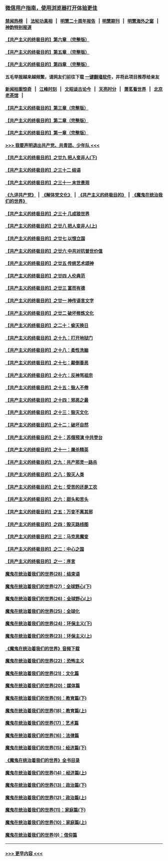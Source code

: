 ### [微信用户指南，使用浏览器打开体验更佳](https://github.com/gfw-breaker/banned-news1/blob/master/indexes/wechat-guide.md?t=0)
#### [禁闻热榜](热点新闻.md?t=0)  &nbsp;&nbsp;|&nbsp;&nbsp; [法轮功真相](https://github.com/gfw-breaker/truth/blob/master/README.md?t=0) &nbsp;&nbsp;|&nbsp;&nbsp; [明慧二十周年报告](https://github.com/gfw-breaker/mh-reports/blob/master/README.md?t=0) &nbsp;&nbsp;|&nbsp;&nbsp;[明慧期刊](https://github.com/gfw-breaker/mh-qikan) &nbsp;&nbsp;|&nbsp;&nbsp; [明慧海外之窗](https://github.com/gfw-breaker/mh-news/blob/master/README.md?t=0) &nbsp;&nbsp;|&nbsp;&nbsp; [神韵特别报道](https://github.com/gfw-breaker/mh-news/blob/master/shenyun.md?t=0)
#### [【共产主义的终极目的】第六章 （完整版）](../pages/nsc422/n11428913.md?t=02131133) 
#### [【共产主义的终极目的】第五章 （完整版）](../pages/nsc422/n11428912.md?t=02131133) 
#### [【共产主义的终极目的】第四章 （完整版）](../pages/nsc422/n11428907.md?t=02131133) 
#### 五毛举报越来越频繁，请网友们前往下载 [一键翻墙软件](https://github.com/gfw-breaker/ssr-accounts)，并将此项目推荐给亲友
#### [新闻拍案惊奇](https://github.com/gfw-breaker/banned-news1/blob/master/pages/link4.md) &nbsp;&nbsp;|&nbsp;&nbsp; [江峰时刻](https://github.com/gfw-breaker/banned-news1/blob/master/pages/link4.md) &nbsp;&nbsp;|&nbsp;&nbsp; [文昭谈古论今](https://github.com/gfw-breaker/banned-news1/blob/master/pages/link4.md) &nbsp;&nbsp;|&nbsp;&nbsp; [天亮时分](https://github.com/gfw-breaker/banned-news1/blob/master/pages/link4.md) &nbsp;&nbsp;|&nbsp;&nbsp; [萧茗看世界](https://github.com/gfw-breaker/banned-news1/blob/master/pages/link4.md) &nbsp;&nbsp;|&nbsp;&nbsp; [北京老茶馆](https://github.com/gfw-breaker/banned-news1/blob/master/pages/link4.md) &nbsp;&nbsp;|&nbsp;&nbsp; 
#### [【共产主义的终极目的】第三章（完整版）](../pages/nsc422/n11428848.md?t=02131133) 
#### [【共产主义的终极目的】第二章（完整版）](../pages/nsc422/n11428831.md?t=02131133) 
#### [【共产主义的终极目的】第一章（完整版）](../pages/nsc422/n11417651.md?t=02131133) 
#### [>>> 我要声明退出共产党、共青团、少年队 <<<](https://github.com/begood0513/goodnews/blob/master/quit/letter.md) 
#### [【共产主义的终极目的】之廿九 把人变非人(下)](../pages/nsc422/n11344140.md?t=02131133) 
#### [【共产主义的终极目的】之三十二 结语](../pages/nsc422/n11360535.md?t=02131133) 
#### [【共产主义的终极目的】之三十一 末世景观](../pages/nsc422/n11351129.md?t=02131133) 
#### [《九评共产党》](https://github.com/begood0513/9ping.md/blob/master/README.md) &nbsp;|&nbsp; [《解体党文化》](../../../../jtdwh.md/blob/master/README.md)  &nbsp;|&nbsp; [《共产主义的终极目的》](../../../../gczydzjmd.md/blob/master/README.md) &nbsp;|&nbsp; [《魔鬼在统治我们的世界》](../../../../mgztzwmdsj.md/blob/master/README.md) 
#### [【共产主义的终极目的】之三十 几成狼世界](../pages/nsc422/n11348280.md?t=02131133) 
#### [【共产主义的终极目的】之廿八 把人变非人(上)](../pages/nsc422/n11340492.md?t=02131133) 
#### [【共产主义的终极目的】之廿七 以恨立国](../pages/nsc422/n11336944.md?t=02131133) 
#### [【共产主义的终极目的】之廿六 中共对抗普世价值](../pages/nsc422/n11324785.md?t=02131133) 
#### [【共产主义的终极目的】之廿五 传统艺术颂神](../pages/nsc422/n11296396.md?t=02131133) 
#### [【共产主义的终极目的】之廿四 人伦典范](../pages/nsc422/n11296397.md?t=02131133) 
#### [【共产主义的终极目的】之廿三 富而有德](../pages/nsc422/n11283598.md?t=02131133) 
#### [【共产主义的终极目的】之廿一 神传语言文字](../pages/nsc422/n11263265.md?t=02131133) 
#### [【共产主义的终极目的】之廿二 破坏修炼文化](../pages/nsc422/n11245728.md?t=02131133) 
#### [【共产主义的终极目的】之二十：偷天换日](../pages/nsc422/n11238846.md?t=02131133) 
#### [【共产主义的终极目的】之十九：打开地狱门](../pages/nsc422/n11206376.md?t=02131133) 
#### [【共产主义的终极目的】之十八：柔性洗脑](../pages/nsc422/n11199994.md?t=02131133) 
#### [【共产主义的终极目的】之十七：颠倒善恶](../pages/nsc422/n11179782.md?t=02131133) 
#### [【共产主义的终极目的】之十六：反神骂祖宗](../pages/nsc422/n11166798.md?t=02131133) 
#### [【共产主义的终极目的】之十五：毁人不倦](../pages/nsc422/n11166792.md?t=02131133) 
#### [【共产主义的终极目的】之十四：邪恶之最](../pages/nsc422/n11150249.md?t=02131133) 
#### [【共产主义的终极目的】之十三：毁灭文化](../pages/nsc422/n11135227.md?t=02131133) 
#### [【共产主义的终极目的】之十二：破坏自然](../pages/nsc422/n11135214.md?t=02131133) 
#### [【共产主义的终极目的】之十：苏俄预演 中共登台](../pages/nsc422/n11118424.md?t=02131133) 
#### [【共产主义的终极目的】之十一：屠杀精英](../pages/nsc422/n11118442.md?t=02131133) 
#### [【共产主义的终极目的】之九：共产邪灵一路杀](../pages/nsc422/n11114139.md?t=02131133) 
#### [【共产主义的终极目的】之八：毁灭人类](../pages/nsc422/n11108503.md?t=02131133) 
#### [【共产主义的终极目的】之七：受苦的还是工农](../pages/nsc422/n11101809.md?t=02131133) 
#### [【共产主义的终极目的】之六：甜头和苦头](../pages/nsc422/n11096971.md?t=02131133) 
#### [【共产主义的终极目的】之五：万变不离其邪](../pages/nsc422/n11091285.md?t=02131133) 
#### [【共产主义的终极目的】之四：毁灭路线图](../pages/nsc422/n11086284.md?t=02131133) 
#### [【共产主义的终极目的】之三：马克思魔变](../pages/nsc422/n11061941.md?t=02131133) 
#### [【共产主义的终极目的】之二：中心之国](../pages/nsc422/n11047728.md?t=02131133) 
#### [【共产主义的终极目的】之一：序言](../pages/nsc422/n11086077.md?t=02131133) 
#### [魔鬼在统治着我们的世界(28)：结束语](../pages/nsc422/n10936246.md?t=02131133) 
#### [魔鬼在统治着我们的世界(27)：全球野心(下)](../pages/nsc422/n10928319.md?t=02131133) 
#### [魔鬼在统治着我们的世界(26)：全球野心(上)](../pages/nsc422/n10900318.md?t=02131133) 
#### [魔鬼在统治着我们的世界(25)：全球化](../pages/nsc422/n10788205.md?t=02131133) 
#### [魔鬼在统治着我们的世界(24)：环保主义(下)](../pages/nsc422/n10695307.md?t=02131133) 
#### [魔鬼在统治着我们的世界(23)：环保主义(上)](../pages/nsc422/n10688613.md?t=02131133) 
#### [《魔鬼在统治着我们的世界》音频下载](../pages/nsc422/n10635553.md?t=02131133) 
#### [魔鬼在统治着我们的世界(22)：恐怖主义](../pages/nsc422/n10614727.md?t=02131133) 
#### [魔鬼在统治着我们的世界(21)：文化篇](../pages/nsc422/n10597706.md?t=02131133) 
#### [魔鬼在统治着我们的世界(20)：媒体篇](../pages/nsc422/n10586579.md?t=02131133) 
#### [魔鬼在统治着我们的世界(19)：教育篇(下)](../pages/nsc422/n10564808.md?t=02131133) 
#### [魔鬼在统治着我们的世界(18)：教育篇(上)](../pages/nsc422/n10526970.md?t=02131133) 
#### [魔鬼在统治着我们的世界(17)：艺术篇](../pages/nsc422/n10499093.md?t=02131133) 
#### [魔鬼在统治着我们的世界(16)：法律篇](../pages/nsc422/n10485969.md?t=02131133) 
#### [魔鬼在统治着我们的世界(15)：经济篇(下)](../pages/nsc422/n10469975.md?t=02131133) 
#### [《魔鬼在统治着我们的世界》全书目录](../pages/nsc422/n10464261.md?t=02131133) 
#### [魔鬼在统治着我们的世界(14)：经济篇(上)](../pages/nsc422/n10457370.md?t=02131133) 
#### [魔鬼在统治着我们的世界(13)：政治篇(下)](../pages/nsc422/n10448270.md?t=02131133) 
#### [魔鬼在统治着我们的世界(12)：政治篇(上)](../pages/nsc422/n10444576.md?t=02131133) 
#### [魔鬼在统治着我们的世界(11)：家庭篇(下)](../pages/nsc422/n10440961.md?t=02131133) 
#### [魔鬼在统治着我们的世界(10)：家庭篇(上)](../pages/nsc422/n10435448.md?t=02131133) 
#### [魔鬼在统治着我们的世界(9)：信仰篇](../pages/nsc422/n10432159.md?t=02131133) 

----
#### [ >>> 更早内容 <<< ](../indexes/nsc422-earlier.md)
